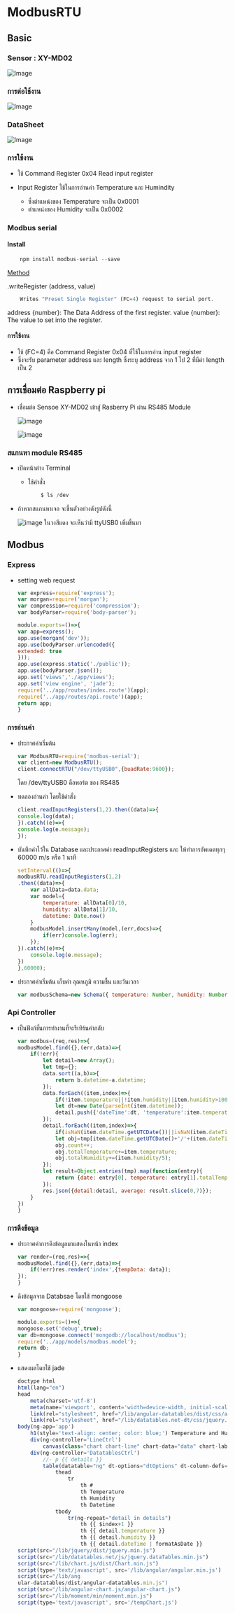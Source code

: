 # ModbusRTU
 
## Basic

### Sensor : XY-MD02 

![Image](https://images-na.ssl-images-amazon.com/images/I/71Y2bwdof8L._SX385_.jpg)

### การต่อใช้งาน
![Image](https://www.ozeki.hu/attachments/5847/diagram.png)

### DataSheet
![Image](/img/ModbusDataSheet.png)

### การใช้งาน

- ใช้ Command Register 0x04 Read input register 

- Input Register ใช้ในการอ่านค่า Temperature และ Humindity 

    - ซึ่งตำแหน่งของ Temperature จะเป็น 0x0001 
    - ตำแหน่งของ Humidity จะเป็น 0x0002

### Modbus serial
 

#### Install 

```js
    npm install modbus-serial --save 
``` 

[Method](https://github.com/yaacov/node-modbus-serial/wiki/Methods)

.writeRegister (address, value)
    
```js
    Writes "Preset Single Register" (FC=4) request to serial port.
```
address {number}: The Data Address of the first register.
value {number}: The value to set into the register.

#### การใช้งาน
- ใช้ (FC=4) คือ Command Register 0x04 ที่ใช้ในการอ่าน input register 
- ซึ่งจะรับ parameter address และ length ซึ่งระบุ address จาก 1 ไป 2 ที่มีค่า length เป็น 2

## การเชื่อมต่อ Raspberry pi 
- เชื่อมต่อ Sensoe XY-MD02 เข้าสู่ Rasberry Pi ผ่าน RS485 Module 

    ![image](https://img.joomcdn.net/c61c8994937960608fbba821c8f7d24abad8bf58_original.jpeg)

    ![image](img/การต่อใช้งานจ้า.jpg)

### สแกนหา module RS485 
- เปิดหน้าต่าง Terminal 

    - ใช้คำสั่ง 

        ```js
            $ ls /dev
        ```
- ถ้าหากสแกนหาเจอ จะขึ้นตัวอย่างดังรูปดังนี้ 

    ![image](img/step3.jpg)
    ในวงสีแดง จะเห็นว่ามี ttyUSB0 เพิ่มขึ้นมา
    
## Modbus 

### Express

- setting web request

    ```js
    var express=require('express');
    var morgan=require('morgan');
    var compression=require('compression');
    var bodyParser=require('body-parser');

    module.exports=()=>{
    var app=express();
    app.use(morgan('dev'));
    app.use(bodyParser.urlencoded({
	extended: true
    }));
    app.use(express.static('./public'));
    app.use(bodyParser.json());
    app.set('views','./app/views');
    app.set('view engine', 'jade');
    require('../app/routes/index.route')(app);
    require('../app/routes/api.route')(app);
    return app;
    }
    ```

### การอ่านค่า

- ประกาศค่าเริ่มต้น

    ```js
    var ModbusRTU=require('modbus-serial');
    var client=new ModbusRTU();
    client.connectRTU("/dev/ttyUSB0",{buadRate:9600}); 

    ```
    โดย /dev/ttyUSB0 คือพอร์ต ของ RS485

 - ทดลองอ่านค่า โดยใช้คำสั่ง

    ```js
    client.readInputRegisters(1,2).then((data)=>{
    console.log(data);
    }).catch((e)=>{
    console.log(e.message);
    });
    ```
- บันทึกค่าไว้ใน Database และประกาศค่า readInputRegisters และ ให้ทำการอัพเดตทุกๆ 60000 m/s หรือ 1 นาที

    ```js
    setInterval(()=>{
    modbusRTU.readInputRegisters(1,2)
    .then((data)=>{
        var allData=data.data;
        var model={
            temperature: allData[0]/10,
            humidity: allData[1]/10,
            datetime: Date.now()
        }
        modbusModel.insertMany(model,(err,docs)=>{
            if(err)console.log(err);
        });
    }).catch((e)=>{
        console.log(e.message);
    })
    },60000); 
    ```

- ประกาศค่าเริ่มต้น เก็บค่า อุณหภูมิ ความชื้น และวันเวลา
    ```js
    var modbusSchema=new Schema({ temperature: Number, humidity: Number, datetime: String });
    ```
### Api Controller 

- เป็นฟังก์ชั่นการทำงานที่จะรีเทิร์นค่ากลับ
    
    ```js
    var modbus=(req,res)=>{
    modbusModel.find({},(err,data)=>{
        if(!err){
            let detail=new Array();
            let tmp={};
	        data.sort((a,b)=>{
		        return b.datetime-a.datetime;
	        });
            data.forEach((item,index)=>{
		        if(!item.temperature||!item.humidity||item.humidity>100||item.temperature>100)return;
                let dt=new Date(parseInt(item.datetime));
                detail.push({'dateTime':dt, 'temperature':item.temperature, 'humidity':item.humidity});
            });
            detail.forEach((item,index)=>{
                if(isNaN(item.dateTime.getUTCDate())||isNaN(item.dateTime.getUTCMonth())||isNaN(item.dateTime.getUTCFullYear())||!item.temperature||!item.humidity)return;
		        let obj=tmp[item.dateTime.getUTCDate()+'/'+(item.dateTime.getUTCMonth()+1)+'/'+item.dateTime.getUTCFullYear()]=tmp[item.dateTime.getUTCDate()+'/'+(item.dateTime.getUTCMonth()+1)+'/'+item.dateTime.getUTCFullYear()]||{count:0, totalTemperature:0, totalHumidity:0};
		        obj.count++;
		        obj.totalTemperature+=item.temperature;
		        obj.totalHumidity+=(item.humidity/5);
            });
	        let result=Object.entries(tmp).map(function(entry){
		        return {date: entry[0], temperature: entry[1].totalTemperature/entry[1].count, humidity: entry[1].totalHumidity/entry[1].count};
	        });
            res.json({detail:detail, average: result.slice(0,7)});
        }
    })
    }
    ```
### การดึงข้อมูล

- ประกาศค่าการดึงข้อมูลมาแสดงในหน้า index

    ```js
    var render=(req,res)=>{
    modbusModel.find({},(err,data)=>{
	    if(!err)res.render('index',{tempData: data});
    });
    }
    ```

- ดึงข้อมูลจาก Databsae โดยใช้ mongoose
    
    ```js
    var mongoose=require('mongoose');

    module.exports=()=>{
    mongoose.set('debug',true);
    var db=mongoose.connect('mongodb://localhost/modbus');
    require('../app/models/modbus.model');
    return db;
    }
    ```
- แสดงผลโดยใช้ jade
    
    ```js
    doctype html
    html(lang="en")
    head
        meta(charset='utf-8')
        meta(name='viewport', content='width=device-width, initial-scale=1.0')
        link(rel="stylesheet", href="/lib/angular-datatables/dist/css/angular-datatables.min.css")
        link(rel="stylesheet", href="/lib/datatables.net-dt/css/jquery.dataTables.min.css")
    body(ng-app='app')
        h1(style='text-align: center; color: blue;') Temperature and Humidity Monitoring.
        div(ng-controller='LineCtrl')
            canvas(class="chart chart-line" chart-data="data" chart-labels="labels" chart-series="series" chart-options="options" chart-click="onClick")
        div(ng-controller='DatatablesCtrl')
            //- p {{ details }}
            table(datatable="ng" dt-options="dtOptions" dt-column-defs="dtColumnDefs" dt-instance="dtInstance" class="table table-striped table-bordered")
                thead
                    tr
                        th #
                        th Temperature
                        th Humidity
                        th Datetime
                tbody
                    tr(ng-repeat="detail in details")
                        th {{ $index+1 }}
                        th {{ detail.temperature }}
                        th {{ detail.humidity }}
                        th {{ detail.dateTime | formatAsDate }}
    script(src="/lib/jquery/dist/jquery.min.js")
    script(src="/lib/datatables.net/js/jquery.dataTables.min.js")
    script(src="/lib/chart.js/dist/Chart.min.js")
    script(type='text/javascript', src='/lib/angular/angular.min.js')
    script(src="/lib/ang
    ular-datatables/dist/angular-datatables.min.js")
    script(src="/lib/angular-chart.js/angular-chart.js")
    script(src="/lib/moment/min/moment.min.js")
    script(type='text/javascript', src='/tempChart.js')
    ```








